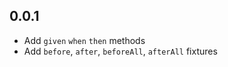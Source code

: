 ## 0.0.1

* Add `given` `when` `then` methods
* Add `before`, `after`, `beforeAll`, `afterAll` fixtures
